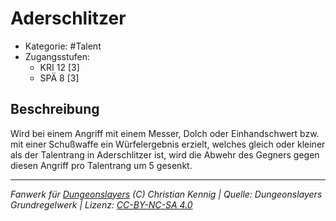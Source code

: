 <!---
Dies ist ein Fanwerk für DUNGEONSLAYERS (C) von Christian Kennig

Quellen:      [Dungeonslayers Grundregelwerk](https://www.f-space.de/ds4/downloads.html)
              [Talentbeschreibungen](https://www.f-space.de/ds4/tools-talentcards.html)
License:      [CC-BY-NC-SA 4.0](https://creativecommons.org/licenses/by-nc-sa/4.0/deed.de)
Richtlinien:  [Fanwerkrichtlinien](https://www.dungeonslayers.net/fanwerk-richtlinien/)
Autor:        Zauberlehrling
-->

  
# Aderschlitzer  
- Kategorie: #Talent  
- Zugangsstufen:  
  - KRI 12 [3]  
  - SPÄ 8 [3]  

## Beschreibung  
Wird bei einem Angriff mit einem Messer, Dolch oder Einhandschwert bzw. mit einer Schußwaffe ein Würfelergebnis erzielt, welches gleich oder kleiner als der Talentrang in Aderschlitzer ist, wird die Abwehr des Gegners gegen diesen Angriff pro Talentrang um 5 gesenkt.


___  
*Fanwerk für [Dungeonslayers](https://www.dungeonslayers.net/) (C) Christian Kennig | Quelle: Dungeonslayers Grundregelwerk | Lizenz: [CC-BY-NC-SA 4.0](https://creativecommons.org/licenses/by-nc-sa/4.0/deed.de)*  
